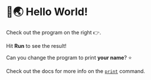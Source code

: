 # 👋🌏 Hello World!

Check out the program on the right 👉.

Hit **Run** to see the result!

Can you change the program to print **your name**? ⭐

Check out the docs for more info on the [`print`] command.

[`print`]: /docs/builtins.html#print
